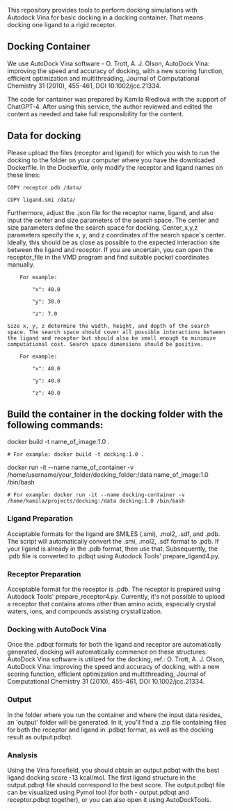 This repository provides tools to perform docking simulations with Autodock Vina for basic docking in a docking container. That means docking one ligand to a rigid receptor.

## Docking Container
We use AutoDock Vina software - O. Trott, A. J. Olson, AutoDock Vina: improving the speed and accuracy of docking, with a new scoring function, efficient optimization and multithreading, Journal of Computational Chemistry 31 (2010), 455-461, DOI 10.1002/jcc.21334.

The code for cantainer was prepared by Kamila Riedlová with the support of ChatGPT-4. After using this service, the author reviewed and edited the content as needed and take full responsibility for the content.

## Data for docking
Please upload the files (receptor and ligand) for which you wish to run the docking to the folder on your computer where you have the downloaded Dockerfile. In the Dockerfile, only modify the receptor and ligand names on these lines: 

    COPY receptor.pdb /data/
    
    COPY ligand.smi /data/

Furthermore, adjust the .json file for the receptor name, ligand, and also input the center and size parameters of the search space. 
    The center and size parameters define the search space for docking. Center_x,y,z parameters specify the x, y, and z coordinates of the search space's center. Ideally, this should be as close as possible to the expected interaction site between the ligand and receptor. If you are uncertain, you can open the receptor_file in the VMD program and find suitable pocket coordinates manually. 
    
        For example:
        
            "x": 40.0
            
            "y": 30.0
            
            "z": 7.0
            
    Size x, y, z determine the width, height, and depth of the search space. The search space should cover all possible interactions between the ligand and receptor but should also be small enough to minimize computational cost. Search space dimensions should be positive.
    
        For example:
        
            "x": 40.0
            
            "y": 40.0
            
            "z": 40.0

## Build the container in the docking folder with the following commands: 
docker build -t name_of_image:1.0 .

    # For example: docker build -t docking:1.0 .
    
docker run -it --name name_of_container -v /home/username/your_folder/docking_folder:/data name_of_image:1.0 /bin/bash

    # For example: docker run -it --name docking-container -v /home/kamila/projects/docking:/data docking:1.0 /bin/bash

### Ligand Preparation
 Acceptable formats for the ligand are SMILES (.smi), .mol2, .sdf, and .pdb. The script will automatically convert the .smi, .mol2, .sdf format to .pdb. If your ligand is already in the .pdb format, then use that. Subsequently, the .pdb file is converted to .pdbqt using Autodock Tools' prepare_ligand4.py. 

### Receptor Preparation
Acceptable format for the receptor is .pdb. The receptor is prepared using Autodock Tools' prepare_receptor4.py. Currently, it's not possible to upload a receptor that contains atoms other than amino acids, especially crystal waters, ions, and compounds assisting crystallization. 

### Docking with AutoDock Vina
Once the .pdbqt formats for both the ligand and receptor are automatically generated, docking will automatically commence on these structures. AutoDock Vina software is utilized for the docking, ref.: O. Trott, A. J. Olson, AutoDock Vina: improving the speed and accuracy of docking, with a new scoring function, efficient optimization and multithreading, Journal of Computational Chemistry 31 (2010), 455-461, DOI 10.1002/jcc.21334.

### Output
In the folder where you run the container and where the input data resides, an 'output' folder will be generated. In it, you'll find a .zip file containing files for both the receptor and ligand in .pdbqt format, as well as the docking result as output.pdbqt.

### Analysis
Using the Vina forcefield, you should obtain an output.pdbqt with the best ligand docking score -13 kcal/mol. The first ligand structure in the output.pdbqt file should correspond to the best score. The output.pdbqt file can be visualized using Pymol tool (for both - output.pdbqt and receptor.pdbqt together), or you can also open it using AutoDockTools.
